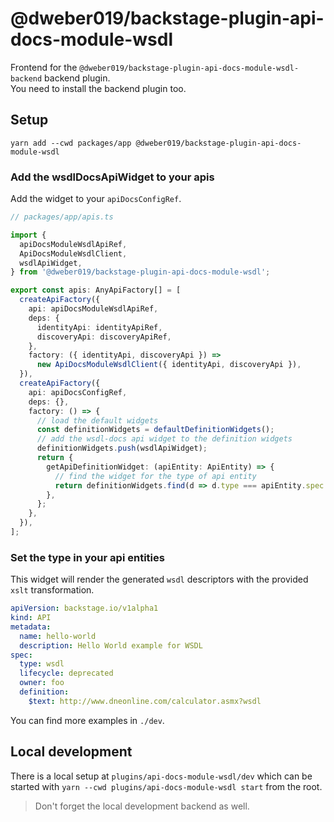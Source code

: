 # @dweber019/backstage-plugin-api-docs-module-wsdl

Frontend for the `@dweber019/backstage-plugin-api-docs-module-wsdl-backend` backend plugin.  
You need to install the backend plugin too.

## Setup

```
yarn add --cwd packages/app @dweber019/backstage-plugin-api-docs-module-wsdl
```

### Add the wsdlDocsApiWidget to your apis

Add the widget to your `apiDocsConfigRef`.

```ts
// packages/app/apis.ts

import {
  apiDocsModuleWsdlApiRef,
  ApiDocsModuleWsdlClient,
  wsdlApiWidget,
} from '@dweber019/backstage-plugin-api-docs-module-wsdl';

export const apis: AnyApiFactory[] = [
  createApiFactory({
    api: apiDocsModuleWsdlApiRef,
    deps: {
      identityApi: identityApiRef,
      discoveryApi: discoveryApiRef,
    },
    factory: ({ identityApi, discoveryApi }) =>
      new ApiDocsModuleWsdlClient({ identityApi, discoveryApi }),
  }),
  createApiFactory({
    api: apiDocsConfigRef,
    deps: {},
    factory: () => {
      // load the default widgets
      const definitionWidgets = defaultDefinitionWidgets();
      // add the wsdl-docs api widget to the definition widgets
      definitionWidgets.push(wsdlApiWidget);
      return {
        getApiDefinitionWidget: (apiEntity: ApiEntity) => {
          // find the widget for the type of api entity
          return definitionWidgets.find(d => d.type === apiEntity.spec.type);
        },
      };
    },
  }),
];
```

### Set the type in your api entities

This widget will render the generated `wsdl` descriptors with the provided `xslt` transformation.

```yaml
apiVersion: backstage.io/v1alpha1
kind: API
metadata:
  name: hello-world
  description: Hello World example for WSDL
spec:
  type: wsdl
  lifecycle: deprecated
  owner: foo
  definition:
    $text: http://www.dneonline.com/calculator.asmx?wsdl
```

You can find more examples in `./dev`.

## Local development

There is a local setup at `plugins/api-docs-module-wsdl/dev` which can be started with `yarn --cwd plugins/api-docs-module-wsdl start` from the root.

> Don't forget the local development backend as well.
